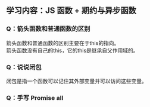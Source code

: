 ## 学习内容：JS 函数 + 期约与异步函数  
### Q：箭头函数和普通函数的区别  
箭头函数和普通函数的区别主要在于this的指向。  
箭头函数没有自己的this，它的this是继承自父作用域的。
### Q：说说闭包    
闭包是指一个函数可以记住其外部变量并可以访问这些变量。


### Q：手写 Promise all  
  